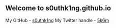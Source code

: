 ## Welcome to s0uthk1ng.github.io

My GitHub - [s0uthk1ng](https://github.com/s0uthk1ng/)
My Twitter handle - [5k6m](https://twitter.com/5k6m/)
